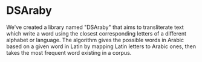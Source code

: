 # DSAraby
We've created a library named "DSAraby" that aims to transliterate text which write a word using the closest corresponding letters of a different alphabet or language. The algorithm gives the possible words in Arabic based on a given word in Latin by mapping Latin letters to Arabic ones, then takes the most frequent word existing in a corpus.
